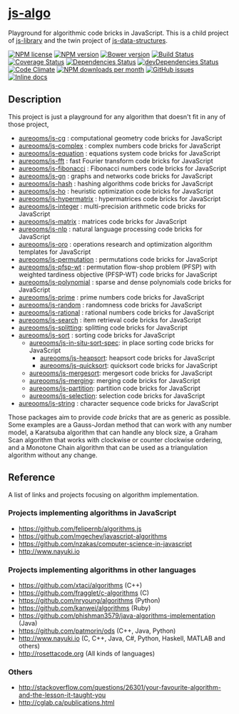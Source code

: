 [js-algo](http://aureooms.github.io/js-algo)
==

Playground for algorithmic code bricks in JavaScript. This is a child project of [js-library](https://github.com/aureooms/js-library) and the twin project
of [js-data-structures](https://github.com/aureooms/js-data-structures).

[![NPM license](http://img.shields.io/npm/l/aureooms-js-algo.svg?style=flat)](https://raw.githubusercontent.com/aureooms/js-algo/master/LICENSE)
[![NPM version](http://img.shields.io/npm/v/aureooms-js-algo.svg?style=flat)](https://www.npmjs.org/package/aureooms-js-algo)
[![Bower version](http://img.shields.io/bower/v/aureooms-js-algo.svg?style=flat)](http://bower.io/search/?q=aureooms-js-algo)
[![Build Status](http://img.shields.io/travis/aureooms/js-algo.svg?style=flat)](https://travis-ci.org/aureooms/js-algo)
[![Coverage Status](http://img.shields.io/coveralls/aureooms/js-algo.svg?style=flat)](https://coveralls.io/r/aureooms/js-algo)
[![Dependencies Status](http://img.shields.io/david/aureooms/js-algo.svg?style=flat)](https://david-dm.org/aureooms/js-algo#info=dependencies)
[![devDependencies Status](http://img.shields.io/david/dev/aureooms/js-algo.svg?style=flat)](https://david-dm.org/aureooms/js-algo#info=devDependencies)
[![Code Climate](http://img.shields.io/codeclimate/github/aureooms/js-algo.svg?style=flat)](https://codeclimate.com/github/aureooms/js-algo)
[![NPM downloads per month](http://img.shields.io/npm/dm/aureooms-js-algo.svg?style=flat)](https://www.npmjs.org/package/aureooms-js-algo)
[![GitHub issues](http://img.shields.io/github/issues/aureooms/js-algo.svg?style=flat)](https://github.com/aureooms/js-algo/issues)
[![Inline docs](http://inch-ci.org/github/aureooms/js-algo.svg?branch=master&style=shields)](http://inch-ci.org/github/aureooms/js-algo)

## Description

This project is just a playground for any algorithm that doesn't fit in any
of those project,

  - [aureooms/js-cg](https://github.com/aureooms/js-cg) : computational geometry code bricks for JavaScript
  - [aureooms/js-complex](https://github.com/aureooms/js-complex) : complex numbers code bricks for JavaScript
  - [aureooms/js-equation](https://github.com/aureooms/js-equation) : equations system code bricks for JavaScript
  - [aureooms/js-fft](https://github.com/aureooms/js-fft) : fast Fourier transform code bricks for JavaScript
  - [aureooms/js-fibonacci](https://github.com/aureooms/js-fibonacci) : Fibonacci numbers code bricks for JavaScript
  - [aureooms/js-gn](https://github.com/aureooms/js-gn) : graphs and networks code bricks for JavaScript
  - [aureooms/js-hash](https://github.com/aureooms/js-hash) : hashing algorithms code bricks for JavaScript
  - [aureooms/js-ho](https://github.com/aureooms/js-ho) : heuristic optimization code bricks for JavaScript
  - [aureooms/js-hypermatrix](https://github.com/aureooms/js-hypermatrix) : hypermatrices code bricks for JavaScript
  - [aureooms/js-integer](https://github.com/aureooms/js-integer) : multi-precision arithmetic code bricks for JavaScript
  - [aureooms/js-matrix](https://github.com/aureooms/js-matrix) : matrices code bricks for JavaScript
  - [aureooms/js-nlp](https://github.com/aureooms/js-nlp) : natural language processing code bricks for JavaScript
  - [aureooms/js-oro](https://github.com/aureooms/js-oro) : operations research and optimization algorithm templates for JavaScript
  - [aureooms/js-permutation](https://github.com/aureooms/js-permutation) : permutations code bricks for JavaScript
  - [aureooms/js-pfsp-wt](https://github.com/aureooms/js-pfsp-wt) : permutation flow-shop problem (PFSP) with weighted tardiness objective (PFSP-WT) code bricks for JavaScript
  - [aureooms/js-polynomial](https://github.com/aureooms/js-polynomial) : sparse and dense polynomials code bricks for JavaScript
  - [aureooms/js-prime](https://github.com/aureooms/js-prime) : prime numbers code bricks for JavaScript
  - [aureooms/js-random](https://github.com/aureooms/js-random) : randomness code bricks for JavaScript
  - [aureooms/js-rational](https://github.com/aureooms/js-rational) : rational numbers code bricks for JavaScript
  - [aureooms/js-search](https://github.com/aureooms/js-search) : item retrieval code bricks for JavaScript
  - [aureooms/js-splitting](https://github.com/aureooms/js-splitting): splitting code bricks for JavaScript
  - [aureooms/js-sort](https://github.com/aureooms/js-sort) : sorting code bricks for JavaScript
    - [aureooms/js-in-situ-sort-spec](https://github.com/aureooms/js-in-situ-sort-spec): in place sorting code bricks for JavaScript
      - [aureooms/js-heapsort](https://github.com/aureooms/js-heapsort): heapsort code bricks for JavaScript
      - [aureooms/js-quicksort](https://github.com/aureooms/js-quicksort): quicksort code bricks for JavaScript
    - [aureooms/js-mergesort](https://github.com/aureooms/js-mergesort): mergesort code bricks for JavaScript
    - [aureooms/js-merging](https://github.com/aureooms/js-merging): merging code bricks for JavaScript
    - [aureooms/js-partition](https://github.com/aureooms/js-partition): partition code bricks for JavaScript
    - [aureooms/js-selection](https://github.com/aureooms/js-selection): selection code bricks for JavaScript
  - [aureooms/js-string](https://github.com/aureooms/js-string) : character sequence code bricks for JavaScript

Those packages aim to provide *code bricks* that are as generic as possible.
Some examples are a Gauss-Jordan method that can work with any number model, a
Karatsuba algorithm that can handle any block size, a Graham Scan algorithm
that works with clockwise or counter clockwise ordering, and a Monotone Chain
algorithm that can be used as a triangulation algorithm without any change.

## Reference

A list of links and projects focusing on algorithm implementation.

### Projects implementing algorithms in JavaScript

  - https://github.com/felipernb/algorithms.js
  - https://github.com/mgechev/javascript-algorithms
  - https://github.com/nzakas/computer-science-in-javascript
  - http://www.nayuki.io

### Projects implementing algorithms in other languages

  - https://github.com/xtaci/algorithms (C++)
  - https://github.com/fragglet/c-algorithms (C)
  - https://github.com/nryoung/algorithms (Python)
  - https://github.com/kanwei/algorithms (Ruby)
  - https://github.com/phishman3579/java-algorithms-implementation (Java)
  - https://github.com/patmorin/ods (C++, Java, Python)
  - http://www.nayuki.io (C, C++, Java, C#, Python, Haskell, MATLAB and others)
  - http://rosettacode.org (All kinds of languages)

### Others

  - http://stackoverflow.com/questions/26301/your-favourite-algorithm-and-the-lesson-it-taught-you
  - http://cglab.ca/publications.html
